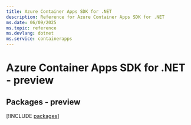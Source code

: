 ```yaml
---
title: Azure Container Apps SDK for .NET
description: Reference for Azure Container Apps SDK for .NET
ms.date: 06/09/2025
ms.topic: reference
ms.devlang: dotnet
ms.service: containerapps
---
```

# Azure Container Apps SDK for .NET - preview
## Packages - preview
[!INCLUDE [packages](container-apps-index.md)]